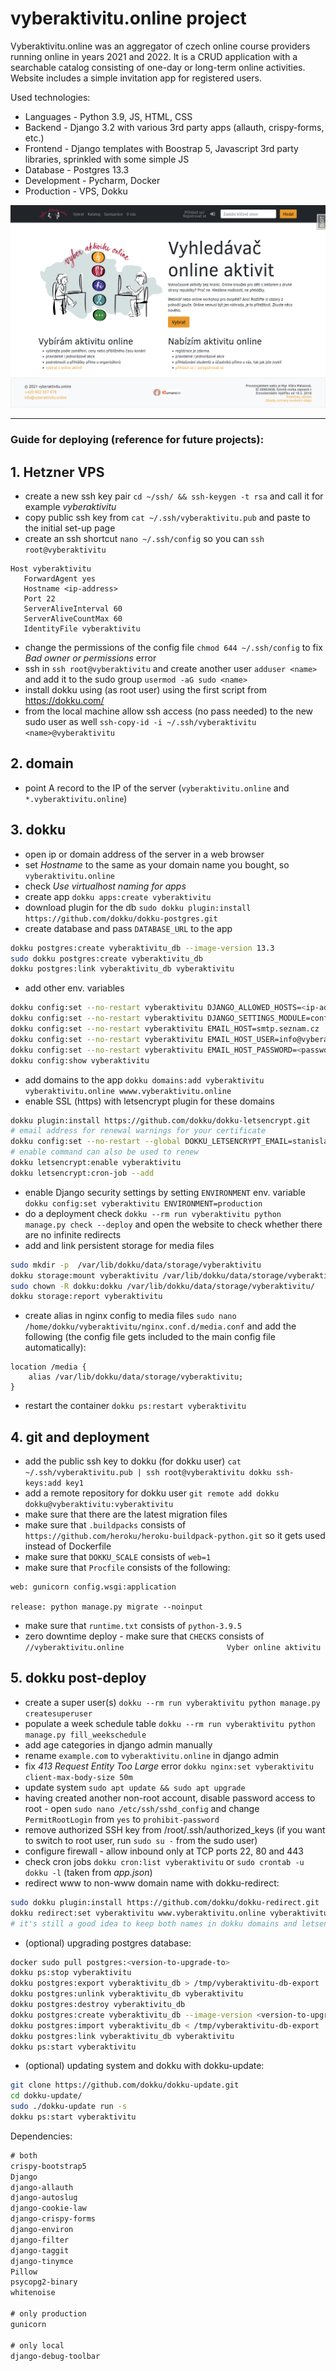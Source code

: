 # vyberaktivitu.online project

Vyberaktivitu.online was an aggregator of czech online course providers running online in years 2021 and 2022.
It is a CRUD application with a searchable catalog consisting of one-day or long-term online activities.
Website includes a simple invitation app for registered users.

Used technologies:
* Languages - Python 3.9, JS, HTML, CSS
* Backend - Django 3.2 with various 3rd party apps (allauth, crispy-forms, etc.)
* Frontend - Django templates with Boostrap 5, Javascript 3rd party libraries, sprinkled with some simple JS
* Database - Postgres 13.3
* Development - Pycharm, Docker
* Production - VPS, Dokku

![](preview.png)

___________________
### Guide for deploying (reference for future projects):
## 1. Hetzner VPS

- create a new ssh key pair `cd ~/ssh/ && ssh-keygen -t rsa` and call it for example _vyberaktivitu_
- copy public ssh key from `cat ~/.ssh/vyberaktivitu.pub` and paste to the initial set-up page
- create an ssh shortcut `nano ~/.ssh/config` so you can `ssh root@vyberaktivitu`

```
Host vyberaktivitu
   ForwardAgent yes
   Hostname <ip-address>
   Port 22
   ServerAliveInterval 60
   ServerAliveCountMax 60
   IdentityFile vyberaktivitu
```

- change the permissions of the config file `chmod 644 ~/.ssh/config` to fix _Bad owner or permissions_ error
- ssh in `ssh root@vyberaktivitu` and create another user `adduser <name>`
  and add it to the sudo group `usermod -aG sudo <name>`
- install dokku using (as root user) using the first script from https://dokku.com/
- from the local machine allow ssh access (no pass needed) to the new sudo user as well
  `ssh-copy-id -i ~/.ssh/vyberaktivitu <name>@vyberaktivitu`

## 2. domain

- point A record to the IP of the server (`vyberaktivitu.online` and `*.vyberaktivitu.online`)

## 3. dokku

- open ip or domain address of the server in a web browser
- set _Hostname_ to the same as your domain name you bought, so `vyberaktivitu.online`
- check _Use virtualhost naming for apps_
- create app `dokku apps:create vyberaktivitu`
- download plugin for the db `sudo dokku plugin:install https://github.com/dokku/dokku-postgres.git`
- create database and pass `DATABASE_URL` to the app

 ```bash
dokku postgres:create vyberaktivitu_db --image-version 13.3
sudo dokku postgres:create vyberaktivitu_db
dokku postgres:link vyberaktivitu_db vyberaktivitu
```

- add other env. variables

```bash
dokku config:set --no-restart vyberaktivitu DJANGO_ALLOWED_HOSTS=<ip-address>,vyberaktivitu.online,www.vyberaktivitu.online
dokku config:set --no-restart vyberaktivitu DJANGO_SETTINGS_MODULE=config.settings.production
dokku config:set --no-restart vyberaktivitu EMAIL_HOST=smtp.seznam.cz
dokku config:set --no-restart vyberaktivitu EMAIL_HOST_USER=info@vyberaktivitu.online
dokku config:set --no-restart vyberaktivitu EMAIL_HOST_PASSWORD=<password>
dokku config:show vyberaktivitu
```

- add domains to the app `dokku domains:add vyberaktivitu vyberaktivitu.online wwww.vyberaktivitu.online`
- enable SSL (https) with letsencrypt plugin for these domains

```bash
dokku plugin:install https://github.com/dokku/dokku-letsencrypt.git
# email address for renewal warnings for your certificate
dokku config:set --no-restart --global DOKKU_LETSENCRYPT_EMAIL=stanislav.matas@gmail.com
# enable command can also be used to renew
dokku letsencrypt:enable vyberaktivitu
dokku letsencrypt:cron-job --add
```  

- enable Django security settings by setting `ENVIRONMENT` env.
  variable `dokku config:set vyberaktivitu ENVIRONMENT=production`
- do a deployment check `dokku --rm run vyberaktivitu python manage.py check --deploy` and open the website to check whether
  there are no infinite redirects
- add and link persistent storage for media files

 ```bash
sudo mkdir -p  /var/lib/dokku/data/storage/vyberaktivitu
dokku storage:mount vyberaktivitu /var/lib/dokku/data/storage/vyberaktivitu:/app/media
sudo chown -R dokku:dokku /var/lib/dokku/data/storage/vyberaktivitu/
dokku storage:report vyberaktivitu
 ```

- create alias in nginx config to media files `sudo nano /home/dokku/vyberaktivitu/nginx.conf.d/media.conf` and add the
  following (the config file gets included to the main config file automatically):

```
location /media {
    alias /var/lib/dokku/data/storage/vyberaktivitu;
}
```

- restart the container `dokku ps:restart vyberaktivitu`

## 4. git and deployment

- add the public ssh key to dokku (for dokku
  user) `cat ~/.ssh/vyberaktivitu.pub | ssh root@vyberaktivitu dokku ssh-keys:add key1`
- add a remote repository for dokku user `git remote add dokku dokku@vyberaktivitu:vyberaktivitu`
- make sure that there are the latest migration files
- make sure that `.buildpacks` consists of `https://github.com/heroku/heroku-buildpack-python.git` so it gets used
  instead of Dockerfile
- make sure that `DOKKU_SCALE` consists of `web=1`
- make sure that `Procfile` consists of the following:

```
web: gunicorn config.wsgi:application

release: python manage.py migrate --noinput 
```

- make sure that `runtime.txt` consists of `python-3.9.5`
- zero downtime deploy - make sure that `CHECKS` consists
  of `//vyberaktivitu.online                       Vyber online aktivitu`

## 5. dokku post-deploy

- create a super user(s) `dokku --rm run vyberaktivitu python manage.py createsuperuser`
- populate a week schedule table `dokku --rm run vyberaktivitu python manage.py fill_weekschedule`
- add age categories in django admin manually
- rename `example.com` to `vyberaktivitu.online` in django admin
- fix _413 Request Entity Too Large_ error `dokku nginx:set vyberaktivitu client-max-body-size 50m`
- update system `sudo apt update && sudo apt upgrade`
- having created another non-root account, disable password access to root - open `sudo nano /etc/ssh/sshd_config` and
  change `PermitRootLogin` from `yes` to `prohibit-password`
- remove authorized SSH key from /root/.ssh/authorized_keys (if you want to switch to root user, run `sudo su -` from
  the sudo user)
- configure firewall - allow inbound only at TCP ports 22, 80 and 443
- check cron jobs `dokku cron:list vyberaktivitu` or `sudo crontab -u dokku -l` (taken from _app.json_)
- redirect www to non-www domain name with dokku-redirect:

```bash
sudo dokku plugin:install https://github.com/dokku/dokku-redirect.git
dokku redirect:set vyberaktivitu www.vyberaktivitu.online vyberaktivitu.online
# it's still a good idea to keep both names in dokku domains and letsencrypt
```

- (optional) upgrading postgres database:

```bash
docker sudo pull postgres:<version-to-upgrade-to>
dokku ps:stop vyberaktivitu
dokku postgres:export vyberaktivitu_db > /tmp/vyberaktivitu-db-export
dokku postgres:unlink vyberaktivitu_db vyberaktivitu
dokku postgres:destroy vyberaktivitu_db
dokku postgres:create vyberaktivitu_db --image-version <version-to-upgrade-to>
dokku postgres:import vyberaktivitu_db < /tmp/vyberaktivitu-db-export
dokku postgres:link vyberaktivitu_db vyberaktivitu
dokku ps:start vyberaktivitu
```

- (optional) updating system and dokku with dokku-update:
```bash
git clone https://github.com/dokku/dokku-update.git
cd dokku-update/
sudo ./dokku-update run -s
dokku ps:start vyberaktivitu
```

Dependencies:

```requirements.txt
# both
crispy-bootstrap5
Django
django-allauth
django-autoslug
django-cookie-law
django-crispy-forms
django-environ
django-filter
django-taggit
django-tinymce
Pillow
psycopg2-binary
whitenoise

# only production
gunicorn

# only local
django-debug-toolbar
```